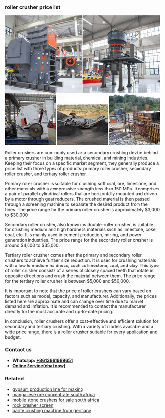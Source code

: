 <h3>roller crusher price list</h3><img src='1706754115.jpg' alt=''><p>Roller crushers are commonly used as a secondary crushing device behind a primary crusher in building material, chemical, and mining industries. Keeping their focus on a specific market segment, they generally produce a price list with three types of products: primary roller crusher, secondary roller crusher, and tertiary roller crusher.</p><p>Primary roller crusher is suitable for crushing soft coal, ore, limestone, and other materials with a compressive strength less than 150 MPa. It comprises a pair of parallel cylindrical rollers that are horizontally mounted and driven by a motor through gear reducers. The crushed material is then passed through a screening machine to separate the desired product from the fines. The price range for the primary roller crusher is approximately $3,000 to $30,000.</p><p>Secondary roller crusher, also known as double-roller crusher, is suitable for crushing medium and high hardness materials such as limestone, coke, coal, etc. It is mainly used in cement production, mining, and power generation industries. The price range for the secondary roller crusher is around $4,000 to $35,000.</p><p>Tertiary roller crusher comes after the primary and secondary roller crushers to achieve further size reduction. It is used for crushing materials with a low to medium hardness, such as limestone, coal, and clay. This type of roller crusher consists of a series of closely spaced teeth that rotate in opposite directions and crush the material between them. The price range for the tertiary roller crusher is between $5,000 and $50,000.</p><p>It is important to note that the price of roller crushers can vary based on factors such as model, capacity, and manufacturer. Additionally, the prices listed here are approximate and can change over time due to market demand and inflation. It is recommended to contact the manufacturer directly for the most accurate and up-to-date pricing.</p><p>In conclusion, roller crushers offer a cost-effective and efficient solution for secondary and tertiary crushing. With a variety of models available and a wide price range, there is a roller crusher suitable for every application and budget.</p><h3>Contact us</h3><ul><li><strong>Whatsapp:&nbsp;<a href="https://wa.me/8613661969651">+8613661969651</a></strong></li><li><a href="https://swt.shibang-china.com/?git&amp;zhl&amp;roller crusher price list"><strong>Online Service(chat now)</strong></a></li></ul><h3>Related</h3><ul><li><a href='gypsum production line for making.md'>gypsum production line for making</a></li><li><a href='manganese ore concentrate south africa.md'>manganese ore concentrate south africa</a></li><li><a href='mobile stone crushers for sale south africa.md'>mobile stone crushers for sale south africa</a></li><li><a href='rock crusher screen.md'>rock crusher screen</a></li><li><a href='barite crushing machine from germany.md'>barite crushing machine from germany</a></li></ul>
